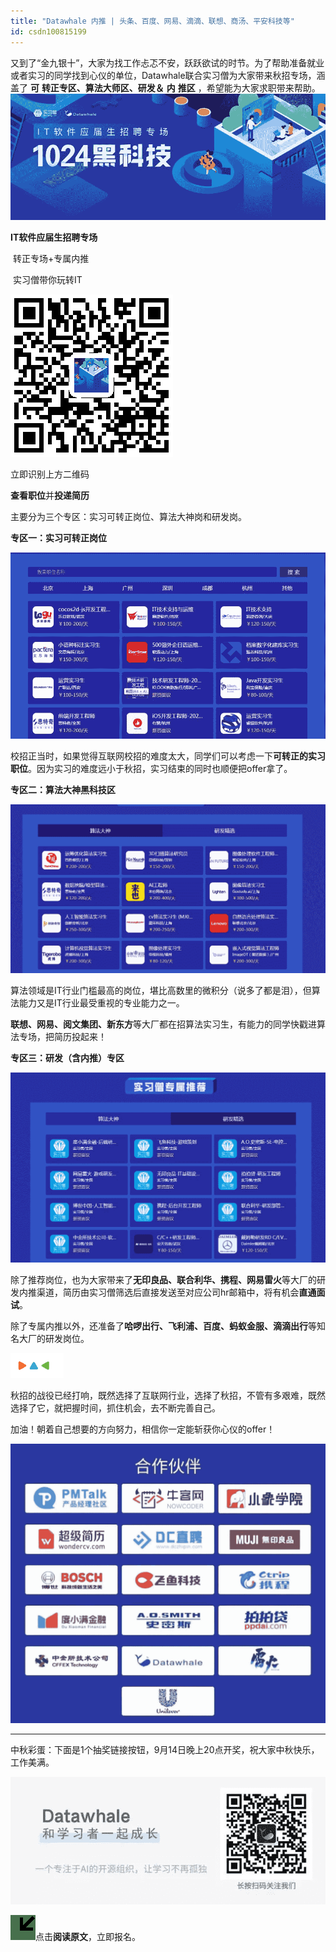 ```yaml
---
title: "Datawhale 内推 | 头条、百度、网易、滴滴、联想、商汤、平安科技等"
id: csdn100815199
---
```


又到了“金九银十”，大家为找工作忐忑不安，跃跃欲试的时节。为了帮助准备就业或者实习的同学找到心仪的单位，Datawhale联合实习僧为大家带来秋招专场，涵盖了 **可** **转正专区、算法大师区、研发＆** **内** **推区** ，希望能为大家求职带来帮助。
![640?wx_fmt=png](../img/309e3acdcf4572308b80b1bedd787723.png)

**IT软件应届生招聘专场**

 转正专场+专属内推 

 实习僧带你玩转IT 

![640?wx_fmt=png](../img/7e864f01c0418e497dcc053d60fa5892.png)

立即识别上方二维码

**查看职位**并**投递简历**

主要分为三个专区：实习可转正岗位、算法大神岗和研发岗。

**专区一：实习可转正岗位**

![640?wx_fmt=png](../img/f39f244dd0747ed5c6c1523ed9b9e9a8.png)

校招正当时，如果觉得互联网校招的难度太大，同学们可以考虑一下**可转正的实习职位**。因为实习的难度远小于秋招，实习结束的同时也顺便把offer拿了。

**专区二：算法大神黑科技区**

![640?wx_fmt=png](../img/f7c7be34a4b7ff8a0fdd064e9841caff.png)

算法领域是IT行业门槛最高的岗位，堪比高数里的微积分（说多了都是泪），但算法能力又是IT行业最受重视的专业能力之一。

**联想、网易、阅文集团、新东方**等大厂都在招算法实习生，有能力的同学快戳进算法专场，把简历投起来！

**专区三：研发（含内推）专区**

![640?wx_fmt=png](../img/26a751a068c5a0cdefb772ffeccc66db.png)

除了推荐岗位，也为大家带来了**无印良品、联合利华、携程、网易雷火**等大厂的研发内推渠道，简历由实习僧筛选后直接发送至对应公司hr邮箱中，将有机会**直通面试**。

除了专属内推以外，还准备了**哈啰出行、飞利浦、百度、蚂蚁金服、滴滴出行**等知名大厂的研发岗位。

![640?wx_fmt=gif](../img/591329a249c21fcae2d49fe2241e54b2.png)

秋招的战役已经打响，既然选择了互联网行业，选择了秋招，不管有多艰难，既然选择了它，就把握时间，抓住机会，去不断完善自己。

加油！朝着自己想要的方向努力，相信你一定能斩获你心仪的offer！

![640?wx_fmt=jpeg](../img/dae9808d6aa96d612a50c7e2f9bf2612.png)

-----------------------

中秋彩蛋：下面是1个抽奖链接按钮，9月14日晚上20点开奖，祝大家中秋快乐，工作美满。

![640?wx_fmt=other](../img/8e7b67045bb7685d42f9330ae50e92b5.png)

![640?wx_fmt=gif](../img/71943e015d6136d7b7a05ff83b7d7f7f.png)点击**阅读原文**，立即报名。